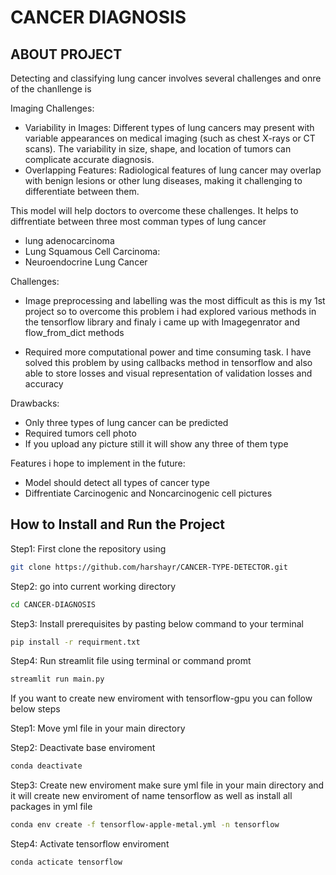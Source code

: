  <h1>CANCER DIAGNOSIS</h1>

 ## ABOUT PROJECT

 Detecting and classifying lung cancer involves several challenges and onre of the chanllenge is

 Imaging Challenges:

* Variability in Images: Different types of lung cancers may present with variable appearances on medical    imaging (such as chest X-rays or CT scans). The variability in size, shape, and location of tumors can complicate accurate diagnosis.
* Overlapping Features: Radiological features of lung cancer may overlap with benign lesions or other lung diseases, making it challenging to differentiate between them.

This model will help doctors to overcome these challenges. It helps to diffrentiate between three most comman types of lung cancer 
* lung adenocarcinoma
* Lung Squamous Cell Carcinoma:
* Neuroendocrine Lung Cancer

Challenges:
* Image preprocessing and labelling was the most difficult as this is my 1st project so to overcome this problem i had explored various methods in the tensorflow library and finaly i came up with Imagegenrator and flow_from_dict methods

* Required more computational power and time consuming task. I have solved this problem by using callbacks method in tensorflow and also able to store losses and visual representation of validation losses and accuracy

Drawbacks:
* Only three types of lung cancer can be predicted
* Required tumors cell photo
* If you upload any picture still it will show any three of them type 

Features i hope to implement in the future:
* Model should detect all types of cancer type
* Diffrentiate Carcinogenic and Noncarcinogenic cell pictures

## How to Install and Run the Project

Step1: First clone the repository using
```sh
git clone https://github.com/harshayr/CANCER-TYPE-DETECTOR.git
```

Step2: go into current working directory 
```sh
cd CANCER-DIAGNOSIS
```

Step3: Install prerequisites by pasting below command to your terminal
```sh
pip install -r requirment.txt
```

Step4: Run streamlit file using terminal or command promt
```sh
streamlit run main.py
```
 If you want to create new enviroment with tensorflow-gpu you can follow below steps

Step1: Move yml file in your main directory

Step2: Deactivate base enviroment 
```sh
conda deactivate
```

Step3: Create new enviroment make sure yml file in your main directory and it will create new enviroment of name tensorflow as well as install all packages in yml file
```sh
conda env create -f tensorflow-apple-metal.yml -n tensorflow
```

Step4: Activate tensorflow enviroment 
```sh
conda acticate tensorflow
```


